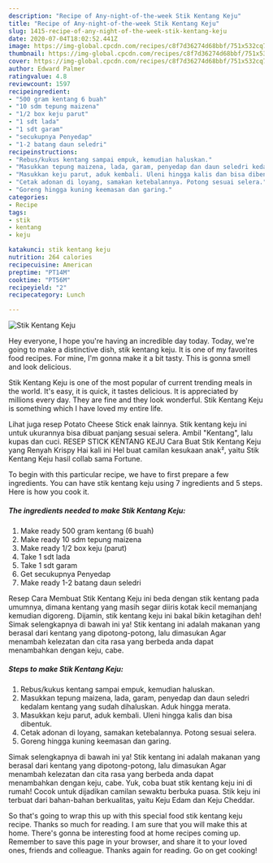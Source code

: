 ```yaml
---
description: "Recipe of Any-night-of-the-week Stik Kentang Keju"
title: "Recipe of Any-night-of-the-week Stik Kentang Keju"
slug: 1415-recipe-of-any-night-of-the-week-stik-kentang-keju
date: 2020-07-04T18:02:52.441Z
image: https://img-global.cpcdn.com/recipes/c8f7d36274d68bbf/751x532cq70/stik-kentang-keju-foto-resep-utama.jpg
thumbnail: https://img-global.cpcdn.com/recipes/c8f7d36274d68bbf/751x532cq70/stik-kentang-keju-foto-resep-utama.jpg
cover: https://img-global.cpcdn.com/recipes/c8f7d36274d68bbf/751x532cq70/stik-kentang-keju-foto-resep-utama.jpg
author: Edward Palmer
ratingvalue: 4.8
reviewcount: 1597
recipeingredient:
- "500 gram kentang 6 buah"
- "10 sdm tepung maizena"
- "1/2 box keju parut"
- "1 sdt lada"
- "1 sdt garam"
- "secukupnya Penyedap"
- "1-2 batang daun seledri"
recipeinstructions:
- "Rebus/kukus kentang sampai empuk, kemudian haluskan."
- "Masukkan tepung maizena, lada, garam, penyedap dan daun seledri kedalam kentang yang sudah dihaluskan. Aduk hingga merata."
- "Masukkan keju parut, aduk kembali. Uleni hingga kalis dan bisa dibentuk."
- "Cetak adonan di loyang, samakan ketebalannya. Potong sesuai selera."
- "Goreng hingga kuning keemasan dan garing."
categories:
- Recipe
tags:
- stik
- kentang
- keju

katakunci: stik kentang keju 
nutrition: 264 calories
recipecuisine: American
preptime: "PT14M"
cooktime: "PT56M"
recipeyield: "2"
recipecategory: Lunch

---
```



![Stik Kentang Keju](https://img-global.cpcdn.com/recipes/c8f7d36274d68bbf/751x532cq70/stik-kentang-keju-foto-resep-utama.jpg)

Hey everyone, I hope you're having an incredible day today. Today, we're going to make a distinctive dish, stik kentang keju. It is one of my favorites food recipes. For mine, I'm gonna make it a bit tasty. This is gonna smell and look delicious.

Stik Kentang Keju is one of the most popular of current trending meals in the world. It's easy, it is quick, it tastes delicious. It is appreciated by millions every day. They are fine and they look wonderful. Stik Kentang Keju is something which I have loved my entire life.

Lihat juga resep Potato Cheese Stick enak lainnya. Stik kentang keju ini untuk ukurannya bisa dibuat panjang sesuai selera. Ambil &#34;Kentang&#34;, lalu kupas dan cuci. RESEP STICK KENTANG KEJU Cara Buat Stik Kentang Keju yang Renyah Krispy Hai kali ini Hel buat camilan kesukaan anak², yaitu Stik Kentang Keju hasil collab sama Fortune.


To begin with this particular recipe, we have to first prepare a few ingredients. You can have stik kentang keju using 7 ingredients and 5 steps. Here is how you cook it.

<!--inarticleads1-->

##### The ingredients needed to make Stik Kentang Keju:

1. Make ready 500 gram kentang (6 buah)
1. Make ready 10 sdm tepung maizena
1. Make ready 1/2 box keju (parut)
1. Take 1 sdt lada
1. Take 1 sdt garam
1. Get secukupnya Penyedap
1. Make ready 1-2 batang daun seledri


Resep Cara Membuat Stik Kentang Keju ini beda dengan stik kentang pada umumnya, dimana kentang yang masih segar diiris kotak kecil memanjang kemudian digoreng. Dijamin, stik kentang keju ini bakal bikin ketagihan deh! Simak selengkapnya di bawah ini ya! Stik kentang ini adalah makanan yang berasal dari kentang yang dipotong-potong, lalu dimasukan Agar menambah kelezatan dan cita rasa yang berbeda anda dapat menambahkan dengan keju, cabe. 

<!--inarticleads2-->

##### Steps to make Stik Kentang Keju:

1. Rebus/kukus kentang sampai empuk, kemudian haluskan.
1. Masukkan tepung maizena, lada, garam, penyedap dan daun seledri kedalam kentang yang sudah dihaluskan. Aduk hingga merata.
1. Masukkan keju parut, aduk kembali. Uleni hingga kalis dan bisa dibentuk.
1. Cetak adonan di loyang, samakan ketebalannya. Potong sesuai selera.
1. Goreng hingga kuning keemasan dan garing.


Simak selengkapnya di bawah ini ya! Stik kentang ini adalah makanan yang berasal dari kentang yang dipotong-potong, lalu dimasukan Agar menambah kelezatan dan cita rasa yang berbeda anda dapat menambahkan dengan keju, cabe. Yuk, coba buat stik kentang keju ini di rumah! Cocok untuk dijadikan camilan sewaktu berbuka puasa. Stik keju ini terbuat dari bahan-bahan berkualitas, yaitu Keju Edam dan Keju Cheddar. 

So that's going to wrap this up with this special food stik kentang keju recipe. Thanks so much for reading. I am sure that you will make this at home. There's gonna be interesting food at home recipes coming up. Remember to save this page in your browser, and share it to your loved ones, friends and colleague. Thanks again for reading. Go on get cooking!
